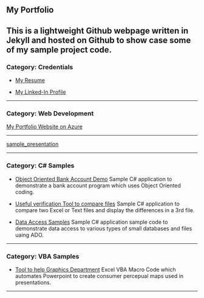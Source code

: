 ## My Portfolio
This is a lightweight Github webpage written in Jekyll and hosted on Github to show case some of my sample project code.
---
### Category: Credentials

- [My Resume](http://example.com/)

  
- [My Linked-In Profile](http://example.com/)
  

---
### Category: Web Development 

[My Portfolio Website on Azure](https://derrellmurray.azurewebsites.net)

---
[sample_presentation](/pdf/sample_presentation.pdf)

---

### Category: C# Samples

- [Object Oriented Bank Account Demo](https://github.com/DerrellMurray/CA-BankAccounts)
  Sample C# application to demonstrate a bank account program which uses Object Oriented coding.
  
- [Useful verification Tool to compare files](https://github.com/DerrellMurray/my_csharp_file_comparer)
  Sample C# application to compare two Excel or Text files and display the differences in a 3rd file. 

- [Data Access Samples](https://github.com/DerrellMurray/DataAccessSamples)
  Sample C# application sample code to demonstrate data access to various types of small databases and files uaing ADO.

---
### Category: VBA Samples

- [Tool to help Graphics Department](https://github.com/DerrellMurray/ExcelVBAMapper)
  Excel VBA Macro Code which automates Powerpoint to create consumer percepual maps used in presentations.

---
